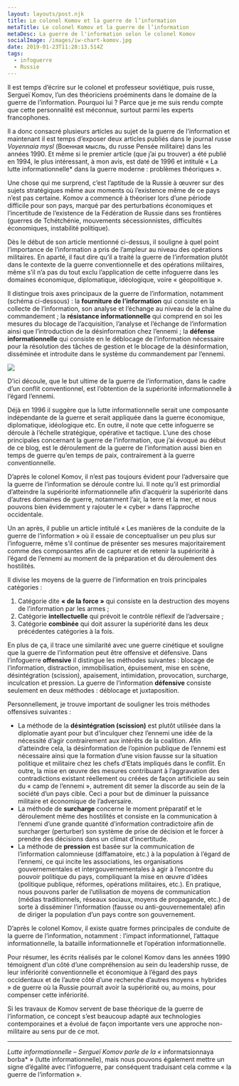 ```yaml
---
layout: layouts/post.njk
title: Le colonel Komov et la guerre de l’information
metaTitle: Le colonel Komov et la guerre de l’information
metaDesc: La guerre de l'information selon le colonel Komov
socialImage: /images/iw-chart-komov.jpg
date: 2019-01-23T11:28:13.514Z
tags:
  - infoguerre
  - Russie
---
```

Il est temps d’écrire sur le colonel et professeur soviétique, puis russe, Sergueï Komov, l’un des théoriciens proéminents dans le domaine de la guerre de l’information. Pourquoi lui ? Parce que je me suis rendu compte que cette personnalité est méconnue, surtout parmi les experts francophones.

Il a donc consacré plusieurs articles au sujet de la guerre de l’information et maintenant il est temps d’exposer deux articles publiés dans le journal russe *Voyennaia mysl* (Военная мысль, du russe Pensée militaire) dans les années 1990. Et même si le premier article (que j’ai pu trouver) a été publié en 1994, le plus intéressant, à mon avis, est daté de 1996 et intitulé « La lutte informationnelle* dans la guerre moderne : problèmes théoriques ».

Une chose qui me surprend, c’est l’aptitude de la Russie à œuvrer sur des sujets stratégiques même aux moments où l’existence même de ce pays n’est pas certaine. Komov a commencé à théoriser lors d’une période difficile pour son pays, marqué par des perturbations économiques et l’incertitude de l’existence de la Fédération de Russie dans ses frontières (guerres de Tchétchénie, mouvements sécessionnistes, difficultés économiques, instabilité politique).

Dès le début de son article mentionné ci-dessus, il souligne à quel point l’importance de l’information a pris de l’ampleur au niveau des opérations militaires. En aparté, il faut dire qu’il a traité la guerre de l’information plutôt dans le contexte de la guerre conventionnelle et des opérations militaires, même s’il n’a pas du tout exclu l’application de cette infoguerre dans les domaines économique, diplomatique, idéologique, voire « géopolitique ».

Il distingue trois axes principaux de la guerre de l’information, notamment (schéma ci-dessous) : la **fourniture de l’information** qui consiste en la collecte de l’information, son analyse et l’échange au niveau de la chaîne du commandement ; la **résistance informationnelle** qui comprend en soi les mesures du blocage de l’acquisition, l’analyse et l’échange de l’information ainsi que l’introduction de la désinformation chez l’ennemi ; la **défense informationnelle** qui consiste en le déblocage de l’information nécessaire pour la résolution des tâches de gestion et le blocage de la désinformation, disséminée et introduite dans le système du commandement par l’ennemi.

![](/images/iw-chart-komov.jpg)

D’ici découle, que le but ultime de la guerre de l’information, dans le cadre d’un conflit conventionnel, est l’obtention de la supériorité informationnelle à l’égard l’ennemi.

Déjà en 1996 il suggère que la lutte informationnelle serait une composante indépendante de la guerre et serait appliquée dans la guerre économique, diplomatique, idéologique etc. En outre, il note que cette infoguerre se déroule à l’échelle stratégique, opérative et tactique. L’une des chose principales concernant la guerre de l’information, que j’ai évoqué au début de ce blog, est le déroulement de la guerre de l’information aussi bien en temps de guerre qu’en temps de paix, contrairement à la guerre conventionnelle.

D’après le colonel Komov, il n’est pas toujours évident pour l’adversaire que la guerre de l’information se déroule contre lui. Il note qu’il est primordial d’atteindre la supériorité informationnelle afin d’acquérir la supériorité dans d’autres domaines de guerre, notamment l’air, la terre et la mer, et nous pouvons bien évidemment y rajouter le « cyber » dans l’approche occidentale.

Un an après, il publie un article intitulé « Les manières de la conduite de la guerre de l’information » où il essaie de conceptualiser un peu plus sur l’infoguerre, même s’il continue de présenter ses mesures majoritairement comme des composantes afin de capturer et de retenir la supériorité à l’égard de l’ennemi au moment de la préparation et du déroulement des hostilités.

Il divise les moyens de la guerre de l’information en trois principales catégories :

1. Catégorie dite **« de la force »** qui consiste en la destruction des moyens de l’information par les armes ; 
2. Catégorie **intellectuelle** qui prévoit le contrôle réflexif de l’adversaire ;
3. Catégorie **combinée** qui doit assurer la supériorité dans les deux précédentes catégories à la fois.

En plus de ça, il trace une similarité avec une guerre cinétique et souligne que la guerre de l’information peut être offensive et défensive. Dans l’infoguerre **offensive** il distingue les méthodes suivantes : blocage de l’information, distraction, immobilisation, épuisement, mise en scène, désintégration (scission), apaisement, intimidation, provocation, surcharge, inculcation et pression. La guerre de l’information **défensive** consiste seulement en deux méthodes : déblocage et juxtaposition.

Personnellement, je trouve important de souligner les trois méthodes offensives suivantes :

* La méthode de la **désintégration (scission)** est plutôt utilisée dans la diplomatie ayant pour but d’inculquer chez l’ennemi une idée de la nécessité d’agir contrairement aux intérêts de la coalition. Afin d’atteindre cela, la désinformation de l’opinion publique de l’ennemi est nécessaire ainsi que la formation d’une vision fausse sur la situation politique et militaire chez les chefs d’Etats impliqués dans le conflit. En outre, la mise en œuvre des mesures contribuant à l’aggravation des contradictions existant réellement ou créées de façon artificielle au sein du « camp de l’ennemi », autrement dit semer la discorde au sein de la société d’un pays cible. Ceci a pour but de diminuer la puissance militaire et économique de l’adversaire.
* La méthode de **surcharge** concerne le moment préparatif et le déroulement même des hostilités et consiste en la communication à l’ennemi d’une grande quantité d’information contradictoire afin de surcharger (perturber) son système de prise de décision et le forcer à prendre des décisions dans un climat d’incertitude.
* La méthode de **pression** est basée sur la communication de l’information calomnieuse (diffamatoire, etc.) à la population à l’égard de l’ennemi, ce qui incite les associations, les organisations gouvernementales et intergouvernementales à agir à l’encontre du pouvoir politique du pays, compliquant la mise en œuvre d’idées (politique publique, réformes, opérations militaires, etc.). En pratique, nous pouvons parler de l’utilisation de moyens de communication (médias traditionnels, réseaux sociaux, moyens de propagande, etc.) de sorte à disséminer l’information (fausse ou anti-gouvernementale) afin de diriger la population d’un pays contre son gouvernement.

D’après le colonel Komov, il existe quatre formes principales de conduite de la guerre de l’information, notamment : l’impact informationnel, l’attaque informationnelle, la bataille informationnelle et l’opération informationnelle.

Pour résumer, les écrits réalisés par le colonel Komov dans les années 1990 témoignent d’un côté d’une compréhension au sein du leadership russe, de leur infériorité conventionnelle et économique à l’égard des pays occidentaux et de l’autre côté d’une recherche d’autres moyens « hybrides » de guerre où la Russie pourrait avoir la supériorité ou, au moins, pour compenser cette infériorité.

Si les travaux de Komov servent de base théorique de la guerre de l’information, ce concept s’est beaucoup adapté aux technologies contemporaines et a évolué de façon importante vers une approche non-militaire au sens pur de ce mot.

- - -

*Lutte informationnelle – Sergueï Komov parle de la «* informatsionnaya borba* » (lutte informationnelle), mais nous pouvons également mettre un signe d’égalité avec l’infoguerre, par conséquent traduisant cela comme « la guerre de l’information ».